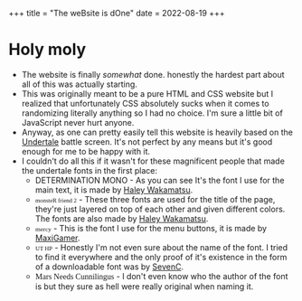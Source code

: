 +++
title = "The weBsite is dOne"
date = 2022-08-19
+++
<div class="box">

# Holy moly 

* The website is finally *somewhat* done. honestly the hardest part about all of this was actually starting.
* This was originally meant to be a pure HTML and CSS website but I realized that unfortunately
CSS absolutely sucks when it comes to randomizing literally anything so I had no choice. I'm sure a little bit of JavaScript never hurt anyone.
* Anyway, as one can pretty easily tell this website is heavily based on the [Undertale](https://undertale.com) battle screen. It's not perfect by any means but it's good enough for me to be happy with it.
* I couldn't do all this if it wasn't for these magnificent people that made the undertale fonts in the first place:
    * DETERMINATION MONO - As you can see It's the font I use for the main text, it is made by [Haley Wakamatsu](https://www.behance.net/gallery/31268855/Determination-Better-Undertale-Font).
    *  <span style="font-family: monsterf; font-size: 0.75em;">monsteR friend 2</span> - These three fonts are used for the title of the page, they're just layered on top of each other and given different colors. The fonts are also made by [Haley Wakamatsu](https://www.behance.net/gallery/100106185/Monster-Friend-2).
    * <span style="font-family: mercy; font-size: 0.8em">mercy</span> - This is the font I use for the menu buttons, it is made by [MaxiGamer](https://fontstruct.com/fontstructions/show/1021503/mercy-1).
    * <span style="font-family: hp; font-size: 0.75em;">UT HP</span> - Honestly I'm not even sure about the name of the font. I tried to find it everywhere and the only proof of it's existence in the form of a downloadable font was by [SevenC](https://fontstruct.com/fontstructions/show/1695563/ut-hp-font).
    * <span style="font-family: mars">Mars Needs Cunnilingus</span> - I don't even know who the author of the font is but they sure as hell were really original when naming it.
</div>